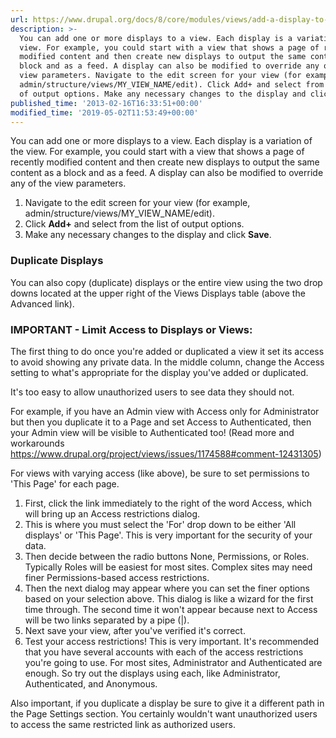 ```yaml
---
url: https://www.drupal.org/docs/8/core/modules/views/add-a-display-to-a-view
description: >-
  You can add one or more displays to a view. Each display is a variation of the
  view. For example, you could start with a view that shows a page of recently
  modified content and then create new displays to output the same content as a
  block and as a feed. A display can also be modified to override any of the
  view parameters. Navigate to the edit screen for your view (for example,
  admin/structure/views/MY_VIEW_NAME/edit). Click Add+ and select from the list
  of output options. Make any necessary changes to the display and click Save.
published_time: '2013-02-16T16:33:51+00:00'
modified_time: '2019-05-02T11:53:49+00:00'
---
```

You can add one or more displays to a view. Each display is a variation of the view. For example, you could start with a view that shows a page of recently modified content and then create new displays to output the same content as a block and as a feed. A display can also be modified to override any of the view parameters.

1. Navigate to the edit screen for your view (for example, admin/structure/views/MY\_VIEW\_NAME/edit).
2. Click **Add+** and select from the list of output options.
3. Make any necessary changes to the display and click **Save**.

### Duplicate Displays

You can also copy (duplicate) displays or the entire view using the two drop downs located at the upper right of the Views Displays table (above the Advanced link).

### IMPORTANT - Limit Access to Displays or Views:

The first thing to do once you're added or duplicated a view it set its access to avoid showing any private data. In the middle column, change the Access setting to what's appropriate for the display you've added or duplicated.

It's too easy to allow unauthorized users to see data they should not. 

For example, if you have an Admin view with Access only for Administrator but then you duplicate it to a Page and set Access to Authenticated, then your Admin view will be visible to Authenticated too! (Read more and workarounds <https://www.drupal.org/project/views/issues/1174588#comment-12431305>) 

For views with varying access (like above), be sure to set permissions to 'This Page' for each page. 

1. First, click the link immediately to the right of the word Access, which will bring up an Access restrictions dialog.
2. This is where you must select the 'For' drop down to be either 'All displays' or 'This Page'. This is very important for the security of your data.
3. Then decide between the radio buttons None, Permissions, or Roles. Typically Roles will be easiest for most sites. Complex sites may need finer Permissions-based access restrictions.
4. Then the next dialog may appear where you can set the finer options based on your selection above. This dialog is like a wizard for the first time through. The second time it won't appear because next to Access will be two links separated by a pipe (|).
5. Next save your view, after you've verified it's correct.
6. Test your access restrictions! This is very important. It's recommended that you have several accounts with each of the access restrictions you're going to use. For most sites, Administrator and Authenticated are enough. So try out the displays using each, like Administrator, Authenticated, and Anonymous.

Also important, if you duplicate a display be sure to give it a different path in the Page Settings section. You certainly wouldn't want unauthorized users to access the same restricted link as authorized users.